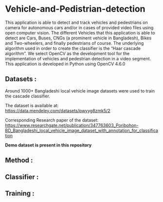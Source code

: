 # Vehicle-and-Pedistrian-detection


This application is able to detect and track vehicles and pedestrians on camera for autonomous cars and/or in cases of provided video files using open computer vision. The different Vehicles that this application is able to detect are Cars, Buses, CNGs (a prominent vehicle in Bangladesh), Bikes and Two-wheelers, and finally pedestrians of course. The underlying algorithm used in order to create the classifier is the “Haar cascade algorithm”. We select OpenCV as the development tool for the implementation of vehicles and pedestrian detection in a video segment. This application is developed in Python using OpenCV 4.6.0

## Datasets : 

Around 1000+ Bangladeshi local vehicle image datasets were used to train the cascade classifier.

The dataset is available at: https://data.mendeley.com/datasets/pwyyg8zmk5/2

Corresponding Research paper of the dataset: https://www.researchgate.net/publication/347763603_Poribohon-BD_Bangladeshi_local_vehicle_image_dataset_with_annotation_for_classification

**Demo dataset is present in this repository**


## Method : 



## Classifier : 




## Training : 



